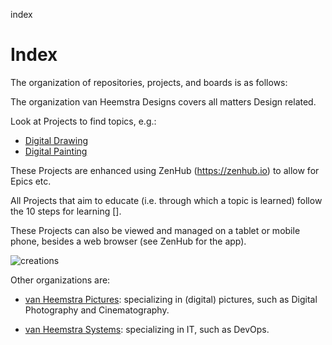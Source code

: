 index
# Index

The organization of repositories, projects, and boards is as follows:

The organization van Heemstra Designs covers all matters Design related.

Look at Projects to find topics, e.g.:

- [Digital Drawing](../../../projects/1)
- [Digital Painting](../../../projects/2)

These Projects are enhanced using ZenHub (https://zenhub.io) to allow for Epics etc.

All Projects that aim to educate (i.e. through which a topic is learned) follow the 10 steps for learning [].

These Projects can also be viewed and managed on a tablet or mobile phone, besides a web browser (see ZenHub for the app).

![creations](../master/Creations.PNG)

Other organizations are:

- [van Heemstra Pictures](https://github.com/vanHeemstraPictures/index/): specializing in (digital) pictures, such as Digital Photography and Cinematography. 

- [van Heemstra Systems](https://github.com/vanHeemstraSystems/index/): specializing in IT, such as DevOps.
